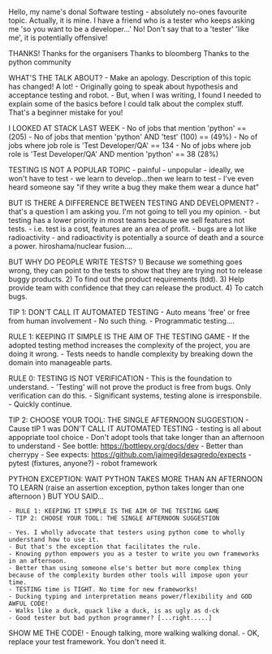 
Hello, my name's donal
Software testing - absolutely no-ones favourite topic. Actually, it is mine.
I have a friend who is a tester who keeps asking me 'so you want to be a developer...'
No! Don't say that to a 'tester' 'like me', it is potentially offensive!

THANKS!
Thanks for the organisers
Thanks to bloomberg
Thanks to the python community

WHAT'S THE TALK ABOUT?
    - Make an apology. Description of this topic has changed! A lot!
    - Originally going to speak about hypothesis and acceptance testing and robot.
    - But, when I was writing, I found I needed to explain some of the basics before I could talk about the complex stuff. That's a beginner mistake for you!

I LOOKED AT STACK LAST WEEK
    - No of jobs that mention 'python' == (205)
    - No of jobs that mention 'python' AND 'test' (100) == (49%)
    - No of jobs where job role is 'Test Developer/QA' == 134
    - No of jobs where job role is 'Test Developer/QA' AND mention 'python' == 38 (28%)

TESTING IS NOT A POPULAR TOPIC
    - painful
    - unpopular
    - ideally, we won't have to test
    - we learn to develop...then we learn to test
    - I've even heard someone say "if they write a bug they make them wear a dunce hat"

BUT IS THERE A DIFFERENCE BETWEEN TESTING AND DEVELOPMENT?
    - that's a question I am asking you. I'm not going to tell you my opinion.
    - but testing has a lower priority in most teams because we sell features not tests.
    - i.e. test is a cost, features are an area of profit.
    - bugs are a lot like radioactivity
    - and radioactivity is potentially a source of death and a source a power. hiroshama/nuclear fusion....

BUT WHY DO PEOPLE WRITE TESTS?
    1) Because we something goes wrong, they can point to the tests to show that they are trying not to release buggy products.
    2) To find out the product requirements (tdd).
    3) Help provide team with confidence that they can release the product.
    4) To catch bugs.

TIP 1: DON'T CALL IT AUTOMATED TESTING
    - Auto means 'free' or free from human involvement
    - No such thing.
    - Programmatic testing....

RULE 1: KEEPING IT SIMPLE IS THE AIM OF THE TESTING GAME
    - If the adopted testing method increases the complexity of the project, you are doing it wrong.
    - Tests needs to handle complexity by breaking down the domain into manageable parts.

RULE 0: TESTING IS NOT VERIFICATION
    - This is the foundation to understand. 
    - 'Testing' will not prove the product is free from bugs. Only verification can do this.
    - Significant systems, testing alone is irresponsbile.
    - Quickly continue.

TIP 2: CHOOSE YOUR TOOL: THE SINGLE AFTERNOON SUGGESTION
    - Cause tIP 1 was DON'T CALL IT AUTOMATED TESTING
    - testing is all about appopriate tool choice
    - Don't adopt tools that take longer than an afternoon to understand
    - See bottle: https://bottlepy.org/docs/dev
        - Better than cherrypy
    - See expects: https://github.com/jaimegildesagredo/expects
    - pytest (fixtures, anyone?)
    - robot framework

PYTHON EXCEPTION: WAIT PYTHON TAKES MORE THAN AN AFTERNOON TO LEARN
    (raise an assertion exception, python takes longer than one afternoon )
    BUT YOU SAID...

    - RULE 1: KEEPING IT SIMPLE IS THE AIM OF THE TESTING GAME
    - TIP 2: CHOOSE YOUR TOOL: THE SINGLE AFTERNOON SUGGESTION

    - Yes. I wholly advocate that testers using python come to wholly understand how to use it.
    - But that's the exception that facilitates the rule.
    - Knowing python empowers you as a tester to write you own frameworks in an afternoon.
    - Better than using someone else's better but more complex thing because of the complexity burden other tools will impose upon your time.
    - TESTING time is TIGHT. No time for new frameworks!
    - Ducking typing and interpretation means power/flexibility and GOD AWFUL CODE!
    - Walks like a duck, quack like a duck, is as ugly as d-ck
    - Good tester but bad python programmer? [...right.....]

SHOW ME THE CODE!
    - Enough talking, more walking walking donal.
    - OK, replace your test framework. You don't need it.



